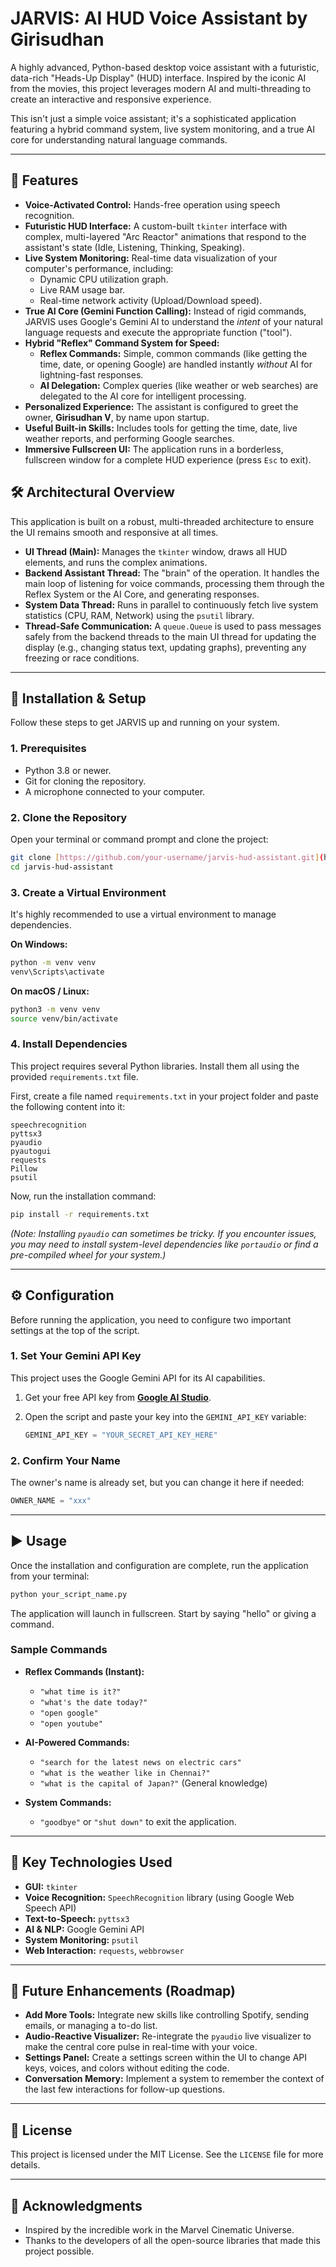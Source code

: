 # JARVIS: AI HUD Voice Assistant by Girisudhan



A highly advanced, Python-based desktop voice assistant with a futuristic, data-rich "Heads-Up Display" (HUD) interface. Inspired by the iconic AI from the movies, this project leverages modern AI and multi-threading to create an interactive and responsive experience.

This isn't just a simple voice assistant; it's a sophisticated application featuring a hybrid command system, live system monitoring, and a true AI core for understanding natural language commands.

---

## 🌟 Features

* **Voice-Activated Control:** Hands-free operation using speech recognition.
* **Futuristic HUD Interface:** A custom-built `tkinter` interface with complex, multi-layered "Arc Reactor" animations that respond to the assistant's state (Idle, Listening, Thinking, Speaking).
* **Live System Monitoring:** Real-time data visualization of your computer's performance, including:
    * Dynamic CPU utilization graph.
    * Live RAM usage bar.
    * Real-time network activity (Upload/Download speed).
* **True AI Core (Gemini Function Calling):** Instead of rigid commands, JARVIS uses Google's Gemini AI to understand the *intent* of your natural language requests and execute the appropriate function ("tool").
* **Hybrid "Reflex" Command System for Speed:**
    * **Reflex Commands:** Simple, common commands (like getting the time, date, or opening Google) are handled instantly *without* AI for lightning-fast responses.
    * **AI Delegation:** Complex queries (like weather or web searches) are delegated to the AI core for intelligent processing.
* **Personalized Experience:** The assistant is configured to greet the owner, **Girisudhan V**, by name upon startup.
* **Useful Built-in Skills:** Includes tools for getting the time, date, live weather reports, and performing Google searches.
* **Immersive Fullscreen UI:** The application runs in a borderless, fullscreen window for a complete HUD experience (press `Esc` to exit).



## 🛠️ Architectural Overview

This application is built on a robust, multi-threaded architecture to ensure the UI remains smooth and responsive at all times.

* **UI Thread (Main):** Manages the `tkinter` window, draws all HUD elements, and runs the complex animations.
* **Backend Assistant Thread:** The "brain" of the operation. It handles the main loop of listening for voice commands, processing them through the Reflex System or the AI Core, and generating responses.
* **System Data Thread:** Runs in parallel to continuously fetch live system statistics (CPU, RAM, Network) using the `psutil` library.
* **Thread-Safe Communication:** A `queue.Queue` is used to pass messages safely from the backend threads to the main UI thread for updating the display (e.g., changing status text, updating graphs), preventing any freezing or race conditions.

---

## 🚀 Installation & Setup

Follow these steps to get JARVIS up and running on your system.

### 1. Prerequisites

* Python 3.8 or newer.
* Git for cloning the repository.
* A microphone connected to your computer.

### 2. Clone the Repository

Open your terminal or command prompt and clone the project:

```bash
git clone [https://github.com/your-username/jarvis-hud-assistant.git](https://github.com/your-username/jarvis-hud-assistant.git)
cd jarvis-hud-assistant
```

### 3. Create a Virtual Environment

It's highly recommended to use a virtual environment to manage dependencies.

**On Windows:**

```bash
python -m venv venv
venv\Scripts\activate
```

**On macOS / Linux:**

```bash
python3 -m venv venv
source venv/bin/activate
```

### 4. Install Dependencies

This project requires several Python libraries. Install them all using the provided `requirements.txt` file.

First, create a file named `requirements.txt` in your project folder and paste the following content into it:

```
speechrecognition
pyttsx3
pyaudio
pyautogui
requests
Pillow
psutil
```

Now, run the installation command:

```bash
pip install -r requirements.txt
```

*(Note: Installing `pyaudio` can sometimes be tricky. If you encounter issues, you may need to install system-level dependencies like `portaudio` or find a pre-compiled wheel for your system.)*

---

## ⚙️ Configuration

Before running the application, you need to configure two important settings at the top of the script.

### 1. Set Your Gemini API Key

This project uses the Google Gemini API for its AI capabilities.

1.  Get your free API key from **[Google AI Studio](https://aistudio.google.com/app/apikey)**.
2.  Open the script and paste your key into the `GEMINI_API_KEY` variable:

    ```python
    GEMINI_API_KEY = "YOUR_SECRET_API_KEY_HERE"
    ```

### 2. Confirm Your Name

The owner's name is already set, but you can change it here if needed:

```python
OWNER_NAME = "xxx"
```

---

## ▶️ Usage

Once the installation and configuration are complete, run the application from your terminal:

```bash
python your_script_name.py
```

The application will launch in fullscreen. Start by saying "hello" or giving a command.

### Sample Commands

* **Reflex Commands (Instant):**
    * `"what time is it?"`
    * `"what's the date today?"`
    * `"open google"`
    * `"open youtube"`

* **AI-Powered Commands:**
    * `"search for the latest news on electric cars"`
    * `"what is the weather like in Chennai?"`
    * `"what is the capital of Japan?"` (General knowledge)

* **System Commands:**
    * `"goodbye"` or `"shut down"` to exit the application.

---

## 🔧 Key Technologies Used

* **GUI:** `tkinter`
* **Voice Recognition:** `SpeechRecognition` library (using Google Web Speech API)
* **Text-to-Speech:** `pyttsx3`
* **AI & NLP:** Google Gemini API
* **System Monitoring:** `psutil`
* **Web Interaction:** `requests`, `webbrowser`

---

## 🔮 Future Enhancements (Roadmap)

* **Add More Tools:** Integrate new skills like controlling Spotify, sending emails, or managing a to-do list.
* **Audio-Reactive Visualizer:** Re-integrate the `pyaudio` live visualizer to make the central core pulse in real-time with your voice.
* **Settings Panel:** Create a settings screen within the UI to change API keys, voices, and colors without editing the code.
* **Conversation Memory:** Implement a system to remember the context of the last few interactions for follow-up questions.

---

## 📜 License

This project is licensed under the MIT License. See the `LICENSE` file for more details.

---

## 🙏 Acknowledgments

* Inspired by the incredible work in the Marvel Cinematic Universe.
* Thanks to the developers of all the open-source libraries that made this project possible.

